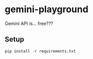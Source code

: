 # gemini-playground
Gemini API is... free???

## Setup

```python
pip install -r requirements.txt
```